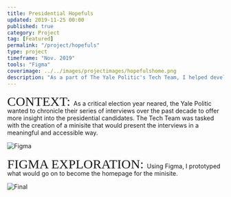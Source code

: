 ```yaml
---
title: Presidential Hopefuls
updated: 2019-11-25 00:00
published: true
category: Project
tag: [Featured]
permalink: "/project/hopefuls"
type: project
timeframe: "Nov. 2019"
tools: "Figma"
coverimage: ../../images/projectimages/hopefulshome.png
description: "As a part of The Yale Politic's Tech Team, I helped develop this minisite showcasing The Yale Politic's features and interviews conducted over the past years about the presidential candidates for the 2020 election."
---
```


<div style="margin-top: 30px;"> 
<span style="font-size: 30px; text-transform: uppercase; font-family: 'Millionaire Script', serif; line-height: 0;">
    Context:
</span>
    As a critical election year neared, the Yale Politic wanted to chronicle their series of interviews over the past decade to offer more insight into the presidential candidates. The Tech Team was tasked with the creation of a minisite that would present the interviews in a meaningful and accessible way.
</div>

![Figma](/projectimages/hopefulsfigma.png)

<div style="margin-top: 30px;"> 
<span style="font-size: 30px; text-transform: uppercase; font-family: 'Millionaire Script', serif; line-height: 0;">
    Figma Exploration:
</span>
    Using Figma, I prototyped what would go on to become the homepage for the minisite.
</div>

![Final](/projectimages/hopefulshome.png)